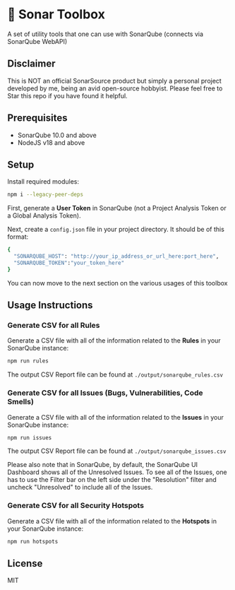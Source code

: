 # 🧰 Sonar Toolbox
A set of utility tools that one can use with SonarQube (connects via SonarQube WebAPI)

## Disclaimer
This is NOT an official SonarSource product but simply a personal project developed by me, being an avid open-source hobbyist. Please feel free to Star this repo if you have found it helpful.

## Prerequisites

* SonarQube 10.0 and above
* NodeJS v18 and above

## Setup

Install required modules:
```bash
npm i --legacy-peer-deps
```

First, generate a **User Token** in SonarQube (not a Project Analysis Token or a Global Analysis Token).

Next, create a `config.json` file in your project directory. It should be of this format:

```bash
{
  "SONARQUBE_HOST": "http://your_ip_address_or_url_here:port_here",
  "SONARQUBE_TOKEN":"your_token_here"
}
```

You can now move to the next section on the various usages of this toolbox

## Usage Instructions

### Generate CSV for all Rules

Generate a CSV file with all of the information related to the **Rules** in your SonarQube instance:
```bash
npm run rules
```

The output CSV Report file can be found at `./output/sonarqube_rules.csv`

### Generate CSV for all Issues (Bugs, Vulnerabilities, Code Smells)

Generate a CSV file with all of the information related to the **Issues** in your SonarQube instance:
```bash
npm run issues
```

The output CSV Report file can be found at `./output/sonarqube_issues.csv`

Please also note that in SonarQube, by default, the SonarQube UI Dashboard shows all of the Unresolved Issues. To see all of the Issues, one has to use the Filter bar on the left side under the "Resolution" filter and uncheck "Unresolved" to include all of the Issues.

### Generate CSV for all Security Hotspots

Generate a CSV file with all of the information related to the **Hotspots** in your SonarQube instance:
```bash
npm run hotspots
```

## License
MIT